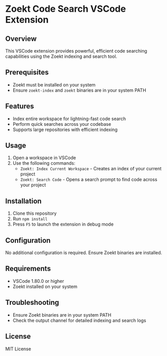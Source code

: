 # Zoekt Code Search VSCode Extension

## Overview
This VSCode extension provides powerful, efficient code searching capabilities using the Zoekt indexing and search tool.

## Prerequisites
- Zoekt must be installed on your system
- Ensure `zoekt-index` and `zoekt` binaries are in your system PATH

## Features
- Index entire workspace for lightning-fast code search
- Perform quick searches across your codebase
- Supports large repositories with efficient indexing

## Usage
1. Open a workspace in VSCode
2. Use the following commands:
   - `Zoekt: Index Current Workspace` - Creates an index of your current project
   - `Zoekt: Search Code` - Opens a search prompt to find code across your project

## Installation
1. Clone this repository
2. Run `npm install`
3. Press `F5` to launch the extension in debug mode

## Configuration
No additional configuration is required. Ensure Zoekt binaries are installed.

## Requirements
- VSCode 1.80.0 or higher
- Zoekt installed on your system

## Troubleshooting
- Ensure Zoekt binaries are in your system PATH
- Check the output channel for detailed indexing and search logs

## License
MIT License
